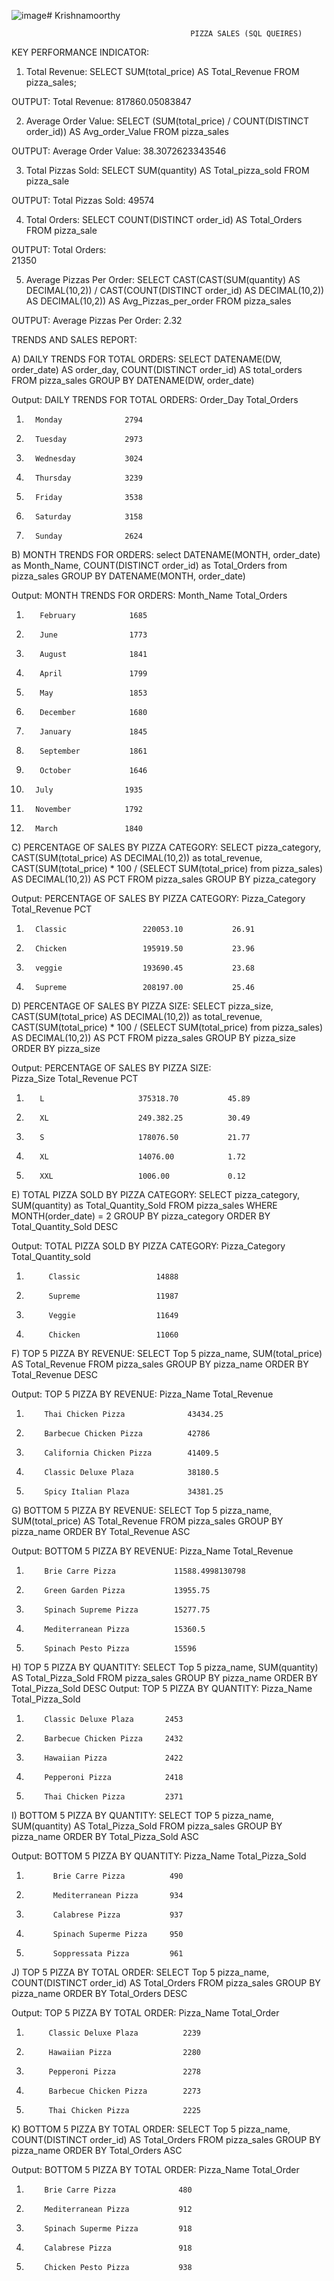 ![image](https://github.com/krishna68akm/Krishnamoorthy/assets/162655570/d9c2dc55-710f-40c0-9a67-45cd4cfc7a24)# Krishnamoorthy

                                            PIZZA SALES (SQL QUEIRES)

  KEY PERFORMANCE INDICATOR:

1. Total Revenue:
SELECT SUM(total_price) AS Total_Revenue 
FROM pizza_sales;

OUTPUT:
        Total Revenue:
           817860.05083847


2. Average Order Value:
SELECT (SUM(total_price) / COUNT(DISTINCT order_id)) AS Avg_order_Value FROM pizza_sales

OUTPUT:
        Average Order Value:
            38.3072623343546


3. Total Pizzas Sold:
SELECT SUM(quantity) AS Total_pizza_sold 
FROM pizza_sale

OUTPUT:
        Total Pizzas Sold:
              49574


4. Total Orders:
SELECT COUNT(DISTINCT order_id) AS Total_Orders FROM pizza_sale                                      
                
OUTPUT:
         Total Orders:  
                21350


5. Average Pizzas Per Order:
SELECT CAST(CAST(SUM(quantity) AS DECIMAL(10,2)) / 
CAST(COUNT(DISTINCT order_id) AS DECIMAL(10,2)) AS DECIMAL(10,2))
AS Avg_Pizzas_per_order
FROM pizza_sales
                                                   
OUTPUT:
          Average Pizzas Per Order:
                   2.32



   TRENDS AND SALES REPORT:

A) DAILY TRENDS FOR TOTAL ORDERS:
SELECT DATENAME(DW, order_date) AS order_day, COUNT(DISTINCT order_id) AS total_orders 
FROM pizza_sales
GROUP BY DATENAME(DW, order_date)

Output:
      DAILY TRENDS FOR TOTAL ORDERS:
        Order_Day           Total_Orders
1)       Monday              2794
2)       Tuesday             2973
3)       Wednesday           3024
4)       Thursday            3239
5)       Friday              3538
6)       Saturday            3158
7)       Sunday              2624

   

B) MONTH TRENDS FOR ORDERS:
select DATENAME(MONTH, order_date) as Month_Name, COUNT(DISTINCT order_id) as Total_Orders
from pizza_sales
GROUP BY DATENAME(MONTH, order_date)

Output:
        MONTH TRENDS FOR ORDERS:
         Month_Name         Total_Orders
1)        February            1685
2)        June                1773
3)        August              1841
4)        April               1799
5)        May                 1853
6)        December            1680
7)        January             1845
8)        September           1861
9)        October             1646
10)       July                1935
11)       November            1792
12)       March               1840 



C) PERCENTAGE OF SALES BY PIZZA CATEGORY:
SELECT pizza_category, CAST(SUM(total_price) AS DECIMAL(10,2)) as total_revenue,
CAST(SUM(total_price) * 100 / (SELECT SUM(total_price) from pizza_sales) AS DECIMAL(10,2)) AS PCT
FROM pizza_sales
GROUP BY pizza_category

Output:
        PERCENTAGE OF SALES BY PIZZA CATEGORY:
         Pizza_Category        Total_Revenue        PCT
1)       Classic                 220053.10           26.91
2)       Chicken                 195919.50           23.96
3)       veggie                  193690.45           23.68
4)       Supreme                 208197.00           25.46
           


D) PERCENTAGE OF SALES BY PIZZA SIZE:
SELECT pizza_size, CAST(SUM(total_price) AS DECIMAL(10,2)) as total_revenue,
CAST(SUM(total_price) * 100 / (SELECT SUM(total_price) from pizza_sales) AS DECIMAL(10,2)) AS PCT
FROM pizza_sales
GROUP BY pizza_size
ORDER BY pizza_size

Output:
        PERCENTAGE OF SALES BY PIZZA SIZE:         
         Pizza_Size           Total_Revenue        PCT
1)        L                     375318.70           45.89
2)        XL                    249.382.25          30.49
3)        S                     178076.50           21.77
4)        XL                    14076.00            1.72
5)        XXL                   1006.00             0.12



E) TOTAL PIZZA SOLD BY PIZZA CATEGORY:
SELECT pizza_category, SUM(quantity) as Total_Quantity_Sold
FROM pizza_sales
WHERE MONTH(order_date) = 2
GROUP BY pizza_category
ORDER BY Total_Quantity_Sold DESC

Output:
         TOTAL PIZZA SOLD BY PIZZA CATEGORY:
           Pizza_Category          Total_Quantity_sold
1)          Classic                 14888
2)          Supreme                 11987
3)          Veggie                  11649
4)          Chicken                 11060
   


F) TOP 5 PIZZA BY REVENUE:
SELECT Top 5 pizza_name, SUM(total_price) AS Total_Revenue
FROM pizza_sales
GROUP BY pizza_name
ORDER BY Total_Revenue DESC

Output:
         TOP 5 PIZZA BY REVENUE:
              Pizza_Name                  Total_Revenue
1)         Thai Chicken Pizza              43434.25
2)         Barbecue Chicken Pizza          42786
3)         California Chicken Pizza        41409.5
4)         Classic Deluxe Plaza            38180.5
5)         Spicy Italian Plaza             34381.25

            

G) BOTTOM 5 PIZZA BY REVENUE:
SELECT Top 5 pizza_name, SUM(total_price) AS Total_Revenue
FROM pizza_sales
GROUP BY pizza_name
ORDER BY Total_Revenue ASC

Output:
        BOTTOM 5 PIZZA BY REVENUE:
          Pizza_Name                  Total_Revenue
1)         Brie Carre Pizza             11588.4998130798
2)         Green Garden Pizza           13955.75
3)         Spinach Supreme Pizza        15277.75
4)         Mediterranean Pizza          15360.5
5)         Spinach Pesto Pizza          15596
                             


H) TOP 5 PIZZA BY QUANTITY:
SELECT Top 5 pizza_name, SUM(quantity) AS Total_Pizza_Sold
FROM pizza_sales
GROUP BY pizza_name
ORDER BY Total_Pizza_Sold DESC
Output:
        TOP 5 PIZZA BY QUANTITY:
          Pizza_Name                Total_Pizza_Sold
1)         Classic Deluxe Plaza       2453
2)         Barbecue Chicken Pizza     2432
3)         Hawaiian Pizza             2422
4)         Pepperoni Pizza            2418
5)         Thai Chicken Pizza         2371
   


I) BOTTOM 5 PIZZA BY QUANTITY:
SELECT TOP 5 pizza_name, SUM(quantity) AS Total_Pizza_Sold
FROM pizza_sales
GROUP BY pizza_name
ORDER BY Total_Pizza_Sold ASC

Output:
          BOTTOM 5 PIZZA BY QUANTITY:
            Pizza_Name                Total_Pizza_Sold
1)           Brie Carre Pizza          490
2)           Mediterranean Pizza       934
3)           Calabrese Pizza           937
4)           Spinach Superme Pizza     950
5)           Soppressata Pizza         961



J) TOP 5 PIZZA BY TOTAL ORDER:
SELECT Top 5 pizza_name, COUNT(DISTINCT order_id) AS Total_Orders
FROM pizza_sales
GROUP BY pizza_name
ORDER BY Total_Orders DESC

Output:
        TOP 5 PIZZA BY TOTAL ORDER:
           Pizza_Name                   Total_Order
1)          Classic Deluxe Plaza          2239
2)          Hawaiian Pizza                2280
3)          Pepperoni Pizza               2278
4)          Barbecue Chicken Pizza        2273
5)          Thai Chicken Pizza            2225

           
        
K) BOTTOM 5 PIZZA BY TOTAL ORDER:
SELECT Top 5 pizza_name, COUNT(DISTINCT order_id) AS Total_Orders
FROM pizza_sales
GROUP BY pizza_name
ORDER BY Total_Orders ASC

Output:
        BOTTOM 5 PIZZA BY TOTAL ORDER:
          Pizza_Name                   Total_Order
1)         Brie Carre Pizza              480
2)         Mediterranean Pizza           912
3)         Spinach Superme Pizza         918
4)         Calabrese Pizza               918
5)         Chicken Pesto Pizza           938
        
 



